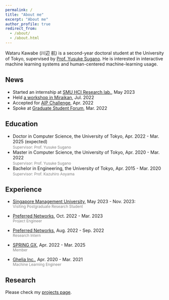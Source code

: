 ```yaml
---
permalink: /
title: "About me"
excerpt: "About me"
author_profile: true
redirect_from: 
  - /about/
  - /about.html
---
```


Wataru Kawabe (川辺 航) is a second-year doctoral student at the University of Tokyo, supervised by [Prof. Yusuke Sugano](https://www.yusuke-sugano.info/). He is interested in interactive machine learning systems and human-centered machine-learning usage. 

News
------
* Started an internship at [SMU HCI Research lab.](https://smuhci.com/), May 2023
* Held [a workshop in Miraikan](https://www.miraikan.jst.go.jp/events/202207302596.html), Jul. 2022
* Accepted for [AIP Challenge](https://www.jst.go.jp/kisoken/aip/program/wakate/challenge/list2022.html), Apr. 2022
* Spoke at [Graduate Student Forum](https://tcjs.u-tokyo.ac.jp/ja/archives/3170), Mar. 2022

Education
------
* Doctor in Computer Science, the University of Tokyo, Apr. 2022 - Mar. 2025 (expected)
  <br><span style="font-size: 85%; color: grey;">Supervisor: Prof. Yusuke Sugano</span>
* Master in Computer Science, the University of Tokyo, Apr. 2020 - Mar. 2022
  <br><span style="font-size: 85%; color: grey;">Supervisor: Prof. Yusuke Sugano</span>
  <!-- * <span style="font-size: 85%; color: grey;">Thesis: *Interactive Image Recognition for Non-Expert Users based on Image-to-Text Translation*</span> -->
* Bachelor in Engineering, the University of Tokyo, Apr. 2015 - Mar. 2020
  <br><span style="font-size: 85%; color: grey;">Supervisor: Prof. Kazuhiro Aoyama</span>
  <!-- * <span style="font-size: 85%; color: grey;">Thesis: *A Process to Extract the Object Processing on Assembly Surface Plates in a Shipyard*</span> -->


Experience
------
* [Singapore Management University](https://www.smu.edu.sg/), May 2023 - Nov. 2023: 
  <br><span style="font-size: 85%; color: grey;">Visiting Postgraduate Research Student</span>

* [Preferred Networks](https://www.preferred.jp/), Oct. 2022 - Mar. 2023 
  <br><span style="font-size: 85%; color: grey;">Project Engineer</span>

* [Preferred Networks](https://www.preferred.jp/), Aug. 2022 - Sep. 2022
  <br><span style="font-size: 85%; color: grey;">Research Intern</span>
  
* [SPRING GX](https://spring-gx.adm.s.u-tokyo.ac.jp/), Apr. 2022 - Mar. 2025
  <br><span style="font-size: 85%; color: grey;">Member</span>

* [Ghelia Inc.](https://ghelia.com/), Apr. 2020 - Mar. 2021
  <br><span style="font-size: 85%; color: grey;">Machine Learning Engineer</span>


Research
------
  Please check my [projects page](https://wkawabe.github.io/projects/).